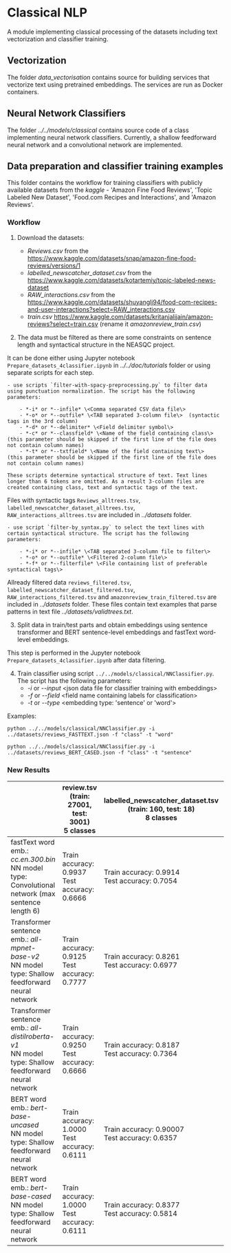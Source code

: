 # Classical NLP

A module implementing classical processing of the datasets including text vectorization and classifier training.

## Vectorization

The folder *data_vectorisation* contains source for building services that vectorize text using pretrained embeddings. The services are run as Docker containers.

## Neural Network Classifiers

The folder *../../models/classical* contains source code of a class implementing neural network classifiers. Currently, a shallow feedforward neural network and a convolutional network are implemented.

## Data preparation and classifier training examples
This folder contains the workflow for training classifiers with publicly available datasets from the *kaggle* - 'Amazon Fine Food Reviews', 'Topic Labeled New Dataset', 'Food.com Recipes and Interactions', and 'Amazon Reviews'.

### Workflow
1. Download the datasets:
	- *Reviews.csv* from the <https://www.kaggle.com/datasets/snap/amazon-fine-food-reviews/versions/1>
	- *labelled_newscatcher_dataset.csv* from the <https://www.kaggle.com/datasets/kotartemiy/topic-labeled-news-dataset>
	- *RAW_interactions.csv* from the <https://www.kaggle.com/datasets/shuyangli94/food-com-recipes-and-user-interactions?select=RAW_interactions.csv>
	- *train.csv* <https://www.kaggle.com/datasets/kritanjalijain/amazon-reviews?select=train.csv> (rename it *amazonreview_train.csv*)
	
2. The data must be filtered as there are some constraints on sentence length and syntactical structure in the NEASQC project.

It can be done either using Jupyter notebook `Prepare_datasets_4classifier.ipynb` in *../../doc/tutorials* folder or using separate scripts for each step.

	- use scripts `filter-with-spacy-preprocessing.py` to filter data using punctuation normalization. The script has the following parameters:
	
		- *-i* or *--infile* \<Comma separated CSV data file\>
		- *-o* or *--outfile* \<TAB separated 3-column file\>  (syntactic tags in the 3rd column)
		- *-d* or *--delimiter* \<Field delimiter symbol\>
		- *-c* or *--classfield* \<Name of the field containing class\>  (this parameter should be skipped if the first line of the file does not contain column names)	
		- *-t* or *--txtfield* \<Name of the field containing text\>  (this parameter should be skipped if the first line of the file does not contain column names)	
	
	These scripts determine syntactical structure of text. Text lines longer than 6 tokens are omitted. As a result 3-column files are created containing class, text and syntactic tags of the text.

Files with syntactic tags `Reviews_alltrees.tsv`, `labelled_newscatcher_dataset_alltrees.tsv`, `RAW_interactions_alltrees.tsv` are included in *../datasets* folder.
	
	- use script `filter-by_syntax.py` to select the text lines with certain syntactical structure. The script has the following parameters:
	
		- *-i* or *--infile* \<TAB separated 3-column file to filter\>
		- *-o* or *--outfile* \<Filtered 2-column file\>
		- *-f* or *--filterfile* \<File containing list of preferable syntactical tags\> 
		
Allready filtered data `reviews_filtered.tsv`, `labelled_newscatcher_dataset_filtered.tsv`, `RAW_interactions_filtered.tsv` and `amazonreview_train_filtered.tsv` are included in *../datasets* folder. These files contain text examples that parse patterns in text file *../datasets/validtrees.txt*.

3. Split data in train/test parts and obtain embeddings using sentence transformer and BERT sentence-level embeddings and fastText word-level embeddings.

This step is performed in the Jupyter notebook `Prepare_datasets_4classifier.ipynb` after data filtering.

4. Train classifier using script `../../models/classical/NNClassifier.py`. The script has the following parameters:
	- *-i* or *--input* \<json data file for classifier training with embeddings\>
	- *-f* or *--field* \<field name containing labels for classification\>
	- *-t* or *--type* \<embedding type: 'sentence' or 'word'\>

Examples:

`python ../../models/classical/NNClassifier.py -i ../datasets/reviews_FASTTEXT.json -f "class" -t "word"`

`python ../../models/classical/NNClassifier.py -i ../datasets/reviews_BERT_CASED.json -f "class" -t "sentence"`

### New Results

|                                                                                                                    | review.tsv<br>(train: 27001, test: 3001)<br>5 classes | labelled_newscatcher_dataset.tsv<br>(train: 160, test: 18)<br>8 classes | amazonreview_train.tsv<br>(train: 183918, test: 20436)<br>2 classes |
|--------------------------------------------------------------------------------------------------------------------|-------------------------------------------------------|-------------------------------------------------------------------------|---------------------------------------------------------------------|
| fastText word emb.: *cc.en.300.bin*<br>NN model type: Convolutional network (max sentence length 6)                | Train accuracy: 0.9937<br>Test accuracy: 0.6666       | Train accuracy: 0.9914<br>Test accuracy: 0.7054                         | Train accuracy: 0.9067<br>Test accuracy: 0.8319                     |
| Transformer sentence emb.: *all-mpnet-base-v2*<br>NN model type: Shallow feedforward neural network                | Train accuracy: 0.9125<br>Test accuracy: 0.7777       | Train accuracy: 0.8261<br>Test accuracy: 0.6977                         | Train accuracy: 0.8403<br>Test accuracy: 0.8363                     |
| Transformer sentence emb.: *all-distilroberta-v1*<br>NN model type: Shallow feedforward neural network             | Train accuracy: 0.9250<br>Test accuracy: 0.6666       | Train accuracy: 0.8187<br>Test accuracy: 0.7364                         | Train accuracy: 0.8258<br>Test accuracy: 0.8256                     |
| BERT word emb.: *bert-base-uncased*<br>NN model type: Shallow feedforward neural network                           | Train accuracy: 1.0000<br>Test accuracy: 0.6111       | Train accuracy: 0.90007<br>Test accuracy: 0.6357                        | Train accuracy: 0.8116<br>Test accuracy: 0.8138                     |
| BERT word emb.: *bert-base-cased*<br>NN model type: Shallow feedforward neural network                             | Train accuracy: 1.0000<br>Test accuracy: 0.6111       | Train accuracy: 0.8377<br>Test accuracy: 0.5814                         | Train accuracy: 0.7823<br>Test accuracy: 0.7851                     |
